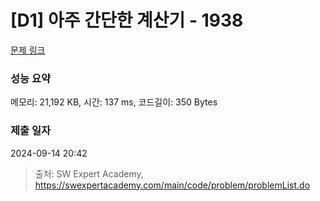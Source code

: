 # [D1] 아주 간단한 계산기 - 1938 

[문제 링크](https://swexpertacademy.com/main/code/problem/problemDetail.do?contestProbId=AV5PjsYKAMIDFAUq) 

### 성능 요약

메모리: 21,192 KB, 시간: 137 ms, 코드길이: 350 Bytes

### 제출 일자

2024-09-14 20:42



> 출처: SW Expert Academy, https://swexpertacademy.com/main/code/problem/problemList.do